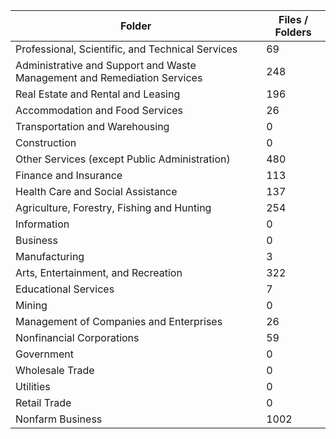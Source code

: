| Folder                                                                   |   Files / Folders |
|--------------------------------------------------------------------------|-------------------|
| Professional, Scientific, and Technical Services                         |                69 |
| Administrative and Support and Waste Management and Remediation Services |               248 |
| Real Estate and Rental and Leasing                                       |               196 |
| Accommodation and Food Services                                          |                26 |
| Transportation and Warehousing                                           |                 0 |
| Construction                                                             |                 0 |
| Other Services (except Public Administration)                            |               480 |
| Finance and Insurance                                                    |               113 |
| Health Care and Social Assistance                                        |               137 |
| Agriculture, Forestry, Fishing and Hunting                               |               254 |
| Information                                                              |                 0 |
| Business                                                                 |                 0 |
| Manufacturing                                                            |                 3 |
| Arts, Entertainment, and Recreation                                      |               322 |
| Educational Services                                                     |                 7 |
| Mining                                                                   |                 0 |
| Management of Companies and Enterprises                                  |                26 |
| Nonfinancial Corporations                                                |                59 |
| Government                                                               |                 0 |
| Wholesale Trade                                                          |                 0 |
| Utilities                                                                |                 0 |
| Retail Trade                                                             |                 0 |
| Nonfarm Business                                                         |              1002 |